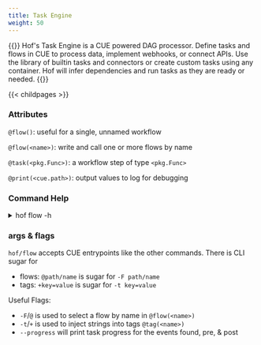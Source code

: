 ```yaml
---
title: Task Engine
weight: 50
---
```


{{<lead>}}
Hof's Task Engine is a CUE powered DAG processor.
Define tasks and flows in CUE to process data,
implement webhooks, or connect APIs.
Use the library of builtin tasks and connectors
or create custom tasks using any container.
Hof will infer dependencies and run tasks
as they are ready or needed.
{{</lead>}}


{{< childpages >}}


### Attributes

`@flow()`: useful for a single, unnamed workflow

`@flow(<name>)`: write and call one or more flows by name

`@task(<pkg.Func>)`: a workflow step of type `<pkg.Func>`

`@print(<cue.path>)`: output values to log for debugging

### Command Help

<details>
<summary>hof flow -h</summary>
{{<codePane title="hof flow -h" file="code/cmd-help/flow" lang="text">}}
</details>


### args & flags

`hof/flow` accepts CUE entrypoints like the other commands.
There is CLI sugar for

- flows: `@path/name` is sugar for `-F path/name`
- tags:  `+key=value` is sugar for `-t key=value`

Useful Flags:

- `-F`/`@` is used to select a flow by name in `@flow(<name>)`
- `-t`/`+` is used to inject strings into tags `@tag(<name>)`
- `--progress` will print task progress for the events found, pre, & post

